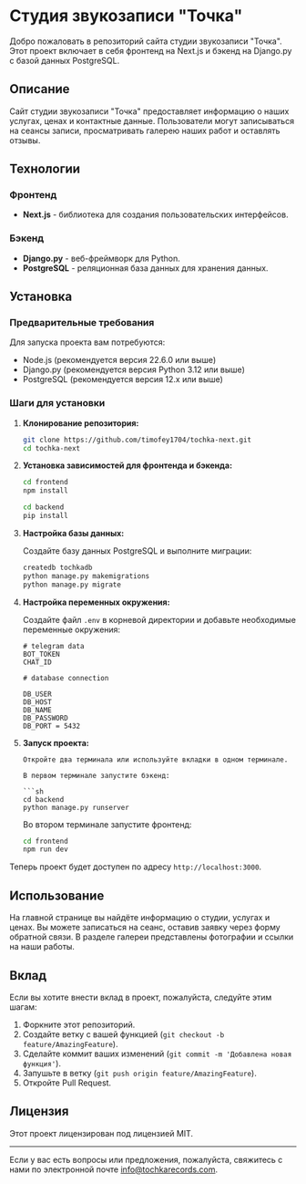# Студия звукозаписи "Точка"

Добро пожаловать в репозиторий сайта студии звукозаписи "Точка". Этот проект включает в себя фронтенд на Next.js и бэкенд на Django.py с базой данных PostgreSQL.

## Описание

Сайт студии звукозаписи "Точка" предоставляет информацию о наших услугах, ценах и контактные данные. Пользователи могут записываться на сеансы записи, просматривать галерею наших работ и оставлять отзывы.

## Технологии

### Фронтенд

- **Next.js** - библиотека для создания пользовательских интерфейсов.

### Бэкенд

- **Django.py** - веб-фреймворк для Python.
- **PostgreSQL** - реляционная база данных для хранения данных.

## Установка

### Предварительные требования

Для запуска проекта вам потребуются:

- Node.js (рекомендуется версия 22.6.0 или выше)
- Django.py (рекомендуется версия Python 3.12 или выше)
- PostgreSQL (рекомендуется версия 12.x или выше)

### Шаги для установки

1. **Клонирование репозитория:**

   ```sh
   git clone https://github.com/timofey1704/tochka-next.git
   cd tochka-next
   ```

2. **Установка зависимостей для фронтенда и бэкенда:**

   ```sh
   cd frontend
   npm install

   cd backend
   pip install
   ```

3. **Настройка базы данных:**

   Создайте базу данных PostgreSQL и выполните миграции:

   ```sh
   createdb tochkadb
   python manage.py makemigrations
   python manage.py migrate
   ```

4. **Настройка переменных окружения:**

   Создайте файл `.env` в корневой директории и добавьте необходимые переменные окружения:

   ```env
   # telegram data
   BOT_TOKEN
   CHAT_ID

   # database connection

   DB_USER
   DB_HOST
   DB_NAME
   DB_PASSWORD
   DB_PORT = 5432
   ```

5. **Запуск проекта:**

   ````
   Откройте два терминала или используйте вкладки в одном терминале.

   В первом терминале запустите бэкенд:

   ```sh
   cd backend
   python manage.py runserver
   ````

   Во втором терминале запустите фронтенд:

   ```sh
   cd frontend
   npm run dev
   ```

Теперь проект будет доступен по адресу `http://localhost:3000`.

## Использование

На главной странице вы найдёте информацию о студии, услугах и ценах. Вы можете записаться на сеанс, оставив заявку через форму обратной связи. В разделе галереи представлены фотографии и ссылки на наши работы.

## Вклад

Если вы хотите внести вклад в проект, пожалуйста, следуйте этим шагам:

1.  Форкните этот репозиторий.
2.  Создайте ветку с вашей функцией (`git checkout -b feature/AmazingFeature`).
3.  Сделайте коммит ваших изменений (`git commit -m 'Добавлена новая функция'`).
4.  Запушьте в ветку (`git push origin feature/AmazingFeature`).
5.  Откройте Pull Request.

## Лицензия

Этот проект лицензирован под лицензией MIT.

---

Если у вас есть вопросы или предложения, пожалуйста, свяжитесь с нами по электронной почте info@tochkarecords.com.

